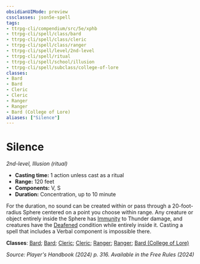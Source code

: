 ```yaml
---
obsidianUIMode: preview
cssclasses: json5e-spell
tags:
- ttrpg-cli/compendium/src/5e/xphb
- ttrpg-cli/spell/class/bard
- ttrpg-cli/spell/class/cleric
- ttrpg-cli/spell/class/ranger
- ttrpg-cli/spell/level/2nd-level
- ttrpg-cli/spell/ritual
- ttrpg-cli/spell/school/illusion
- ttrpg-cli/spell/subclass/college-of-lore
classes:
- Bard
- Bard
- Cleric
- Cleric
- Ranger
- Ranger
- Bard (College of Lore)
aliases: ["Silence"]
---
```

# Silence
*2nd-level, Illusion (ritual)*  


- **Casting time:** 1 action unless cast as a ritual
- **Range:** 120 feet
- **Components:** V, S
- **Duration:** Concentration, up to 10 minute

For the duration, no sound can be created within or pass through a 20-foot-radius Sphere centered on a point you choose within range. Any creature or object entirely inside the Sphere has [Immunity](Mechanics/rules/variant-rules/immunity-xphb.md) to Thunder damage, and creatures have the [Deafened](Mechanics/rules/conditions.md#Deafened) condition while entirely inside it. Casting a spell that includes a Verbal component is impossible there.

**Classes**: [Bard](list-spells-classes-bard); [Bard](list-spells-classes-bard); [Cleric](list-spells-classes-cleric); [Cleric](list-spells-classes-cleric); [Ranger](list-spells-classes-ranger); [Ranger](list-spells-classes-ranger); [Bard (College of Lore)](list-spells-classes-bard-xphb-college-of-lore-xphb)

*Source: Player's Handbook (2024) p. 316. Available in the Free Rules (2024)*
